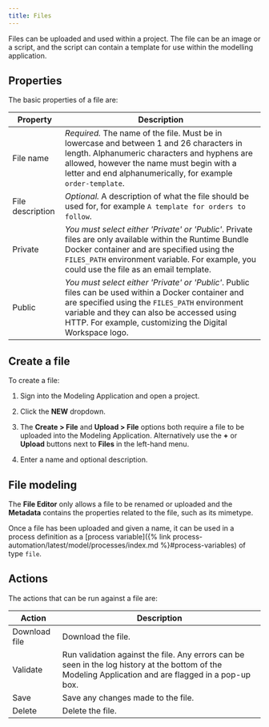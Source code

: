 ```yaml
---
title: Files
---
```


Files can be uploaded and used within a project. The file can be an image or a script, and the script can contain a template for use within the modelling application.

## Properties

The basic properties of a file are:

| Property | Description |
| -------- | ----------- |
| File name | *Required.* The name of the file. Must be in lowercase and between 1 and 26 characters in length. Alphanumeric characters and hyphens are allowed, however the name must begin with a letter and end alphanumerically, for example `order-template`. |
| File description | *Optional.* A description of what the file should be used for, for example `A template for orders to follow`. |
| Private | *You must select either 'Private' or 'Public'*. Private files are only available within the Runtime Bundle Docker container and are specified using the `FILES_PATH` environment variable. For example, you could use the file as an email template. |
| Public | *You must select either 'Private' or 'Public'*. Public files can be used within a Docker container and are specified using the `FILES_PATH` environment variable and they can also be accessed using HTTP. For example, customizing the Digital Workspace logo. |

## Create a file

To create a file:

1. Sign into the Modeling Application and open a project.

2. Click the **NEW** dropdown.

3. The **Create > File** and **Upload > File** options both require a file to be uploaded into the Modeling Application. Alternatively use the **+** or **Upload** buttons next to **Files** in the left-hand menu.

4. Enter a name and optional description.

## File modeling

The **File Editor** only allows a file to be renamed or uploaded and the **Metadata** contains the properties related to the file, such as its mimetype.

Once a file has been uploaded and given a name, it can be used in a process definition as a [process variable]({% link process-automation/latest/model/processes/index.md %}#process-variables) of type `file`. 

## Actions

The actions that can be run against a file are:

| Action | Description |
| ------ | ----------- |
| Download file | Download the file. |
| Validate | Run validation against the file. Any errors can be seen in the log history at the bottom of the Modeling Application and are flagged in a pop-up box. |
| Save | Save any changes made to the file. |
| Delete | Delete the file. |
